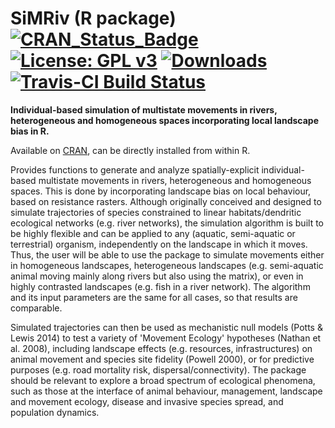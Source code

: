 # SiMRiv (R package) [![CRAN_Status_Badge](http://www.r-pkg.org/badges/version/SiMRiv)](https://cran.r-project.org/package=SiMRiv) [![License: GPL v3](https://img.shields.io/badge/License-GPL%20v3-blue.svg)](http://www.gnu.org/licenses/gpl-3.0) [![Downloads](http://cranlogs.r-pkg.org/badges/SiMRiv)](https://cran.r-project.org/package=SiMRiv) [![Travis-CI Build Status](https://travis-ci.org/miguel-porto/SiMRiv.svg?branch=devel)](https://travis-ci.org/miguel-porto/SiMRiv)

**Individual-based simulation of multistate movements in rivers, heterogeneous and homogeneous spaces incorporating local landscape bias in R.**

Available on [CRAN](https://cran.r-project.org/web/packages/SiMRiv/index.html), can be directly installed from within R.

Provides functions to generate and analyze spatially-explicit individual-based multistate movements in rivers, heterogeneous and homogeneous spaces.
This is done by incorporating landscape bias on local behaviour, based on resistance rasters.
Although originally conceived and designed to simulate trajectories of species constrained to linear habitats/dendritic ecological networks (e.g. river networks), the simulation algorithm is built to be
highly flexible and can be applied to any (aquatic, semi-aquatic or terrestrial) organism, independently on the landscape in which it moves.
Thus, the user will be able to use the package to simulate movements either in homogeneous landscapes, heterogeneous landscapes (e.g. semi-aquatic animal moving mainly along rivers but also using
the matrix), or even in highly contrasted landscapes (e.g. fish in a river network). The algorithm and its input parameters are the same for all cases, so that results are comparable.

Simulated trajectories can then be used as mechanistic null models (Potts & Lewis 2014) to test a variety of 'Movement Ecology'
hypotheses (Nathan et al. 2008), including landscape effects (e.g. resources, infrastructures) on animal movement and species site fidelity (Powell 2000),
or for predictive purposes (e.g. road mortality risk, dispersal/connectivity).
The package should be relevant to explore a broad spectrum of ecological phenomena, such as those at the interface of animal behaviour, management, landscape and movement ecology, disease and invasive species
spread, and population dynamics.

